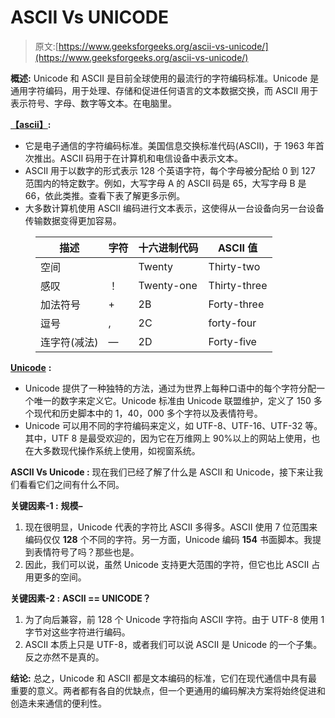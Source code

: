 # ASCII Vs UNICODE

> 原文:[https://www.geeksforgeeks.org/ascii-vs-unicode/](https://www.geeksforgeeks.org/ascii-vs-unicode/)

**概述:**
Unicode 和 ASCII 是目前全球使用的最流行的字符编码标准。Unicode 是通用字符编码，用于处理、存储和促进任何语言的文本数据交换，而 ASCII 用于表示符号、字母、数字等文本。在电脑里。

[**【ascii】**](https://www.geeksforgeeks.org/ascii-table/)**:**

*   它是电子通信的字符编码标准。美国信息交换标准代码(ASCII)，于 1963 年首次推出。ASCII 码用于在计算机和电信设备中表示文本。
*   ASCII 用于以数字的形式表示 128 个英语字符，每个字母被分配给 0 到 127 范围内的特定数字。例如，大写字母 A 的 ASCII 码是 65，大写字母 B 是 66，依此类推。查看下表了解更多示例。
*   大多数计算机使用 ASCII 编码进行文本表示，这使得从一台设备向另一台设备传输数据变得更加容易。

<figure class="table">

| **描述** | **字符** | **十六进制代码** | **ASCII 值** |
| --- | --- | --- | --- |
| 空间 |   | Twenty | Thirty-two |
| 感叹 | ！ | Twenty-one | Thirty-three |
| 加法符号 | + | 2B | Forty-three |
| 逗号 | , | 2C | forty-four |
| 连字符(减法) | — | 2D | Forty-five |

</figure>

[**Unicode**](https://www.geeksforgeeks.org/unicodedata-unicode-database-python/) **:**

*   Unicode 提供了一种独特的方法，通过为世界上每种口语中的每个字符分配一个唯一的数字来定义它。Unicode 标准由 Unicode 联盟维护，定义了 150 多个现代和历史脚本中的 1，40，000 多个字符以及表情符号。
*   Unicode 可以用不同的字符编码来定义，如 UTF-8、UTF-16、UTF-32 等。其中，UTF 8 是最受欢迎的，因为它在万维网上 90%以上的网站上使用，也在大多数现代操作系统上使用，如视窗系统。

**ASCII Vs Unicode :**
现在我们已经了解了什么是 ASCII 和 Unicode，接下来让我们看看它们之间有什么不同。

**关键因素-1 :**
**规模–**

1.  现在很明显，Unicode 代表的字符比 ASCII 多得多。ASCII 使用 7 位范围来编码仅仅 **128** 个不同的字符。另一方面，Unicode 编码 **154** 书面脚本。我提到表情符号了吗？那些也是。
2.  因此，我们可以说，虽然 Unicode 支持更大范围的字符，但它也比 ASCII 占用更多的空间。

**关键因素-2 :**
**ASCII == UNICODE？**

1.  为了向后兼容，前 128 个 Unicode 字符指向 ASCII 字符。由于 UTF-8 使用 1 字节对这些字符进行编码。
2.  ASCII 本质上只是 UTF-8，或者我们可以说 ASCII 是 Unicode 的一个子集。反之亦然不是真的。

**结论:**
总之，Unicode 和 ASCII 都是文本编码的标准，它们在现代通信中具有最重要的意义。两者都有各自的优缺点，但一个更通用的编码解决方案将始终促进和创造未来通信的便利性。